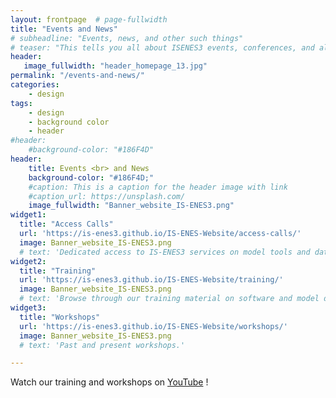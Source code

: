 ```yaml
---
layout: frontpage  # page-fullwidth
title: "Events and News"
# subheadline: "Events, news, and other such things"
# teaser: "This tells you all about ISENES3 events, conferences, and all the most up-to-date news."
header:
   image_fullwidth: "header_homepage_13.jpg"
permalink: "/events-and-news/"
categories:
    - design
tags:
    - design
    - background color
    - header
#header:
    #background-color: "#186F4D"
header:
    title: Events <br> and News
    background-color: "#186F4D;"
    #caption: This is a caption for the header image with link
    #caption_url: https://unsplash.com/
    image_fullwidth: "Banner_website_IS-ENES3.png"
widget1:
  title: "Access Calls"
  url: 'https://is-enes3.github.io/IS-ENES-Website/access-calls/'
  image: Banner_website_IS-ENES3.png
  # text: 'Dedicated access to IS-ENES3 services on model tools and data analytics service'
widget2:
  title: "Training"
  url: 'https://is-enes3.github.io/IS-ENES-Website/training/'
  image: Banner_website_IS-ENES3.png
  # text: 'Browse through our training material on software and model data'
widget3:
  title: "Workshops"
  url: 'https://is-enes3.github.io/IS-ENES-Website/workshops/'
  image: Banner_website_IS-ENES3.png
  # text: 'Past and present workshops.'

---
```


Watch our training and workshops on [YouTube](https://is-enes3.github.io/IS-ENES-Website/lectures-tutorials-webinars/) !
